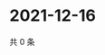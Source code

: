 # 2021-12-16

共 0 条

<!-- BEGIN WEIBO -->
<!-- 最后更新时间 Thu Dec 16 2021 08:50:43 GMT+0800 (China Standard Time) -->

<!-- END WEIBO -->
